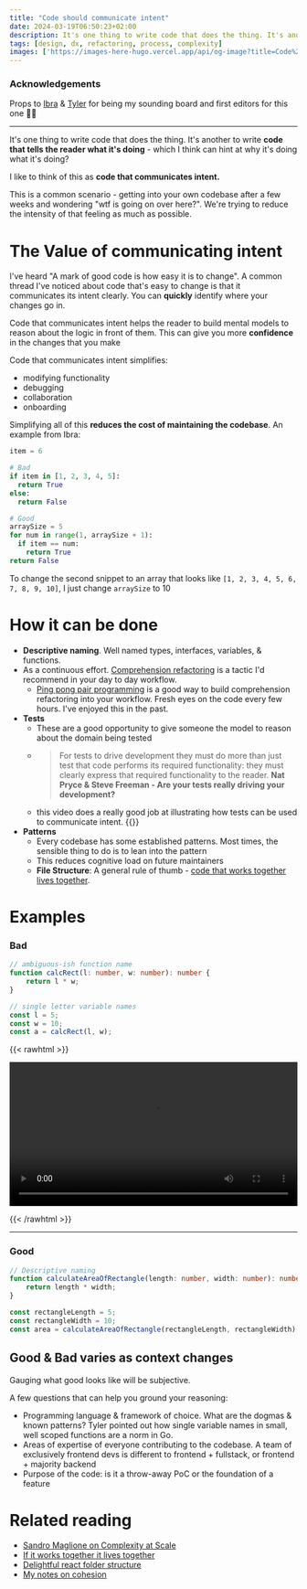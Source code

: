 ```yaml
---
title: "Code should communicate intent"
date: 2024-03-19T06:50:23+02:00
description: It's one thing to write code that does the thing. It's another to write code that tells the reader what it's doing
tags: [design, dx, refactoring, process, complexity]
images: ['https://images-here-hugo.vercel.app/api/og-image?title=Code%20should%20communicate%20intent']
---
```

### Acknowledgements

Props to [Ibra](https://ibrathesheriff.com) & [Tyler](https://www.tylerpillay.co.za/) for being my sounding board and first editors for this one 👊🏽

---

It's one thing to write code that does the thing.
It's another to write **code that tells the reader what it's doing** - which I think can hint at why it's doing what it's doing?

I like to think of this as **code that communicates intent.**

This is a common scenario - getting into your own codebase after a few weeks and wondering "wtf is going on over here?". We're trying to reduce the intensity of that feeling as much as possible.

# The Value of communicating intent

I've heard "A mark of good code is how easy it is to change".
A common thread I've noticed about code that's easy to change is that it communicates its intent clearly. You can **quickly** identify where your changes go in.

Code that communicates intent helps the reader to build mental models to reason about the logic in front of them.
This can give you more **confidence** in the changes that you make

Code that communicates intent simplifies:

- modifying functionality
- debugging
- collaboration
- onboarding

Simplifying all of this **reduces the cost of maintaining the codebase**. An example from Ibra:

```python
item = 6

# Bad
if item in [1, 2, 3, 4, 5]:
  return True
else:
  return False

# Good
arraySize = 5
for num in range(1, arraySize + 1):
  if item == num:
    return True
return False
```

To change the second snippet to an array that looks like `[1, 2, 3, 4, 5, 6, 7, 8, 9, 10]`, I just change `arraySize` to 10

# How it can be done

- **Descriptive naming**. Well named types, interfaces, variables, & functions.
- As a continuous effort. [Comprehension refactoring](https://martinfowler.com/articles/workflowsOfRefactoring/#comprehension) is a tactic I'd recommend in your day to day workflow.
  - [Ping pong pair programming](/pppp) is a good way to build comprehension refactoring into your workflow. Fresh eyes on the code every few hours. I've enjoyed this in the past.
- **Tests**
 	- These are a good opportunity to give someone the model to reason about the domain being tested
 	- > For tests to drive development they must do more than just test that code performs its required functionality: they must clearly express that required functionality to the reader. **Nat Pryce & Steve Freeman - Are your tests really driving your development?**
 	- this video does a really good job at illustrating how tests can be used to communicate intent. {{<youtube MWsk1h8pv2Q>}}
- **Patterns**
 	- Every codebase has some established patterns. Most times, the sensible thing to do is to lean into the pattern
 	- This reduces cognitive load on future maintainers
 	- **File Structure**: A general rule of thumb - [code that works together lives together](https://swizec.com/blog/if-it-works-together-it-lives-together/).

# Examples

### Bad

```ts
// ambiguous-ish function name
function calcRect(l: number, w: number): number {
    return l * w;
}

// single letter variable names
const l = 5;
const w = 10;
const a = calcRect(l, w);
```

{{< rawhtml >}}

<video width=100% controls >
    <source src="https://d20tmfka7s58bt.cloudfront.net/memes/brotha-ew.mp4" >
    Your browser does not support the video tag.  
</video>

{{< /rawhtml >}}

---

### Good

```ts
// Descriptive naming
function calculateAreaOfRectangle(length: number, width: number): number {
    return length * width;
}

const rectangleLength = 5;
const rectangleWidth = 10;
const area = calculateAreaOfRectangle(rectangleLength, rectangleWidth);

```

## Good & Bad varies as context changes

Gauging what good looks like will be subjective.

A few questions that can help you ground your reasoning:

- Programming language & framework of choice. What are the dogmas & known patterns? Tyler pointed out how single variable names in small, well scoped functions are a norm in Go.
- Areas of expertise of everyone contributing to the codebase. A team of exclusively frontend devs is different to frontend + fullstack, or frontend + majority backend
- Purpose of the code: is it a throw-away PoC or the foundation of a feature

# Related reading

- [Sandro Maglione on Complexity at Scale](https://www.sandromaglione.com/articles/scale-complexity-in-software-applications)
- [If it works together it lives together](https://swizec.com/blog/if-it-works-together-it-lives-together/)
- [Delightful react folder structure](https://www.joshwcomeau.com/react/file-structure/)
- [My notes on cohesion](/cohesion)
